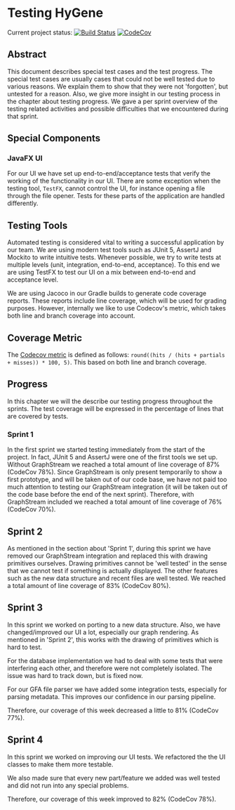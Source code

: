 # Testing HyGene
Current project status:
[![Build Status](https://travis-ci.com/nielsdebruin/dna.svg?token=MPR2aq1yzRi2MdAzgtdk&branch=master)](https://travis-ci.com/nielsdebruin/dna)
[![CodeCov](https://codecov.io/gh/nielsdebruin/dna/branch/master/graph/badge.svg?token=iCcqwI3I98)](https://codecov.io/gh/nielsdebruin/dna)

## Abstract
This document describes special test cases and the test progress. The special test cases are usually cases that could not be well tested due to various reasons. We explain them to show that they were not 'forgotten', but untested for a reason. Also, we give more insight in our testing process in the chapter about testing progress. We gave a per sprint overview of the testing related activities and possible difficulties that we encountered during that sprint.

## Special Components

### JavaFX UI
For our UI we have set up end-to-end/acceptance tests that verify the working of the functionality in our UI. There are some exception when the testing tool, `TestFX`, cannot control the UI, for instance opening a file through the file opener. Tests for these parts of the application are handled differently.


## Testing Tools
Automated testing is considered vital to writing a successful application by our team. We are using modern test tools such as JUnit 5, AssertJ and Mockito to write intuitive tests. Whenever possible, we try to write tests at multiple levels (unit, integration, end-to-end, acceptance). To this end we are using TestFX to test our UI on a mix between end-to-end and acceptance level.

We are using Jacoco in our Gradle builds to generate code coverage reports. These reports include line coverage, which will be used for grading purposes. However, internally we like to use Codecov's metric, which takes both line and branch coverage into account.

## Coverage Metric
The [Codecov metric]((http://docs.codecov.io/docs/frequently-asked-questions)) is defined as follows: `round((hits / (hits + partials + misses)) * 100, 5)`. This based on both line and branch coverage.

## Progress
In this chapter we will the describe our testing progress throughout the sprints. The test coverage will be expressed in the percentage of lines that are covered by tests.

### Sprint 1
In the first sprint we started testing immediately from the start of the project. In fact, JUnit 5 and AssertJ were one of the first tools we set up. Without GraphStream we reached a total amount of line coverage of 87% (CodeCov 78%). Since GraphStream is only present temporarily to show a first prototype, and will be taken out of our code base, we have not paid too much attention to testing our GraphStream integration (it will be taken out of the code base before the end of the next sprint).  Therefore, with GraphStream included we reached a total amount of line coverage of 76% (CodeCov 70%).

## Sprint 2
As mentioned in the section about 'Sprint 1', during this sprint we have removed our GraphStream integration and replaced this with drawing primitives ourselves. Drawing primitives cannot be 'well tested' in the sense that we cannot test if something is actually displayed. The other features such as the new data structure and recent files are well tested.
We reached a total amount of line coverage of 83% (CodeCov 80%).

## Sprint 3
In this sprint we worked on porting to a new data structure. Also, we have changed/improved our UI a lot, especially our graph rendering. As mentioned in 'Sprint 2', this works with the drawing of primitives which is hard to test. 

For the database implementation we had to deal with some tests that were interfering each other, and therefore were not completely isolated. The issue was hard to track down, but is fixed now.

For our GFA file parser we have added some integration tests, especially for parsing metadata. This improves our confidence in our parsing pipeline.

Therefore, our coverage of this week decreased a little to 81% (CodeCov 77%).

## Sprint 4
In this sprint we worked on improving our UI tests. We refactored the the UI classes to make them more testable.

We also made sure that every new part/feature we added was well tested and did not run into any special problems.

Therefore, our coverage of this week improved to 82% (CodeCov 78%).
